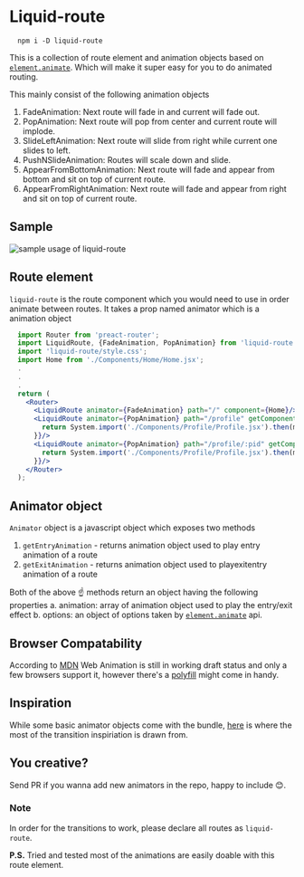 # Liquid-route
```
  npm i -D liquid-route
```
This is a collection of route element and animation objects based on [`element.animate`](https://developer.mozilla.org/en-US/docs/Web/API/Element/animate). Which will make it super easy for you to do animated routing.

This mainly consist of the following animation objects

1. FadeAnimation: Next route will fade in and current will fade out.
2. PopAnimation: Next route will pop from center and current route will implode.
3. SlideLeftAnimation: Next route will slide from right while current one slides to left.
4. PushNSlideAnimation: Routes will scale down and slide.
5. AppearFromBottomAnimation: Next route will fade and appear from bottom and sit on top of current route.
6. AppearFromRightAnimation: Next route will fade and appear from right and sit on top of current route.

## Sample
![sample usage of liquid-route](/sample/liquid-ruoter.gif)

## Route element
`liquid-route` is the route component which you would need to use in order animate between routes. It takes a prop named animator which is a animation object

```jsx
  import Router from 'preact-router';
  import LiquidRoute, {FadeAnimation, PopAnimation} from 'liquid-route';
  import 'liquid-route/style.css';
  import Home from './Components/Home/Home.jsx';
  .
  .
  .
  return (
    <Router>
      <LiquidRoute animator={FadeAnimation} path="/" component={Home}/>
      <LiquidRoute animator={PopAnimation} path="/profile" getComponent={()=>{
        return System.import('./Components/Profile/Profile.jsx').then(module => module.default);
      }}/>
      <LiquidRoute animator={PopAnimation} path="/profile/:pid" getComponent={()=>{
        return System.import('./Components/Profile/Profile.jsx').then(module => module.default);
      }}/>
    </Router>
  );
```

## Animator object
`Animator` object is a javascript object which exposes two methods
1. `getEntryAnimation` - returns animation object used to play entry animation of a route
2. `getExitAnimation` - returns animation object used to playexitentry animation of a route

Both of the above ☝ methods return an object having the following properties
a. animation: array of animation object used to play the entry/exit effect
b. options: an object of options taken by [`element.animate`](https://developer.mozilla.org/en-US/docs/Web/API/Element/animate) api.

## Browser Compatability
According to [MDN](https://developer.mozilla.org/en-US/docs/Web/API/Element/animate#Browser_compatibility) Web Animation is still in working draft status and only a few browsers support it, however there's a [polyfill](https://github.com/web-animations/web-animations-js) might come in handy.

## Inspiration
While some basic animator objects come with the bundle, [here](https://tympanus.net/Development/PageTransitions/) is where the most of the transition inspiriation is drawn from.

## You creative?
Send PR if you wanna add new animators in the repo, happy to include 😊.

### Note
In order for the transitions to work, please declare all routes as `liquid-route`.


**P.S.** Tried and tested most of the animations are easily doable with this route element.
